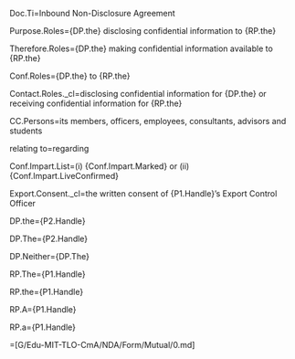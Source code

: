 Doc.Ti=Inbound Non-Disclosure Agreement

Purpose.Roles={DP.the} disclosing confidential information to {RP.the}

Therefore.Roles={DP.the} making confidential information available to {RP.the}

Conf.Roles={DP.the} to {RP.the}

Contact.Roles._cl=disclosing confidential information for {DP.the} or receiving confidential information for {RP.the} 

CC.Persons=its members, officers, employees, consultants, advisors and students

relating to=regarding

Conf.Impart.List=(i) {Conf.Impart.Marked} or (ii) {Conf.Impart.LiveConfirmed}

Export.Consent._cl=the written consent of {P1.Handle}’s Export Control Officer

DP.the={P2.Handle}

DP.The={P2.Handle}

DP.Neither={DP.The}

RP.The={P1.Handle}

RP.the={P1.Handle}

RP.A={P1.Handle}

RP.a={P1.Handle}

=[G/Edu-MIT-TLO-CmA/NDA/Form/Mutual/0.md]